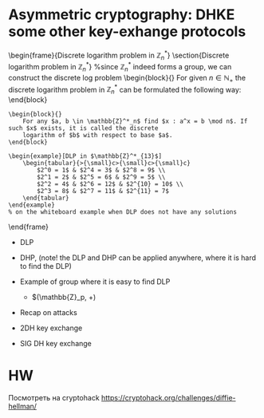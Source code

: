 # Asymmetric cryptography: DHKE some other key-exhange protocols

\begin{frame}{Discrete logarithm problem in $\mathbb{Z}^*_n$}
	\section{Discrete logarithm problem in $\mathbb{Z}^*_n$}
	%since $\mathbb{Z}^*_n$ indeed forms a group, we can construct the discrete log problem
	\begin{block}{}
		For given $n \in \mathbb{N}_+$ the discrete logarithm problem in $\mathbb{Z}^*_n$ can be formulated the 
		following way:
	\end{block}
	
	\begin{block}{}
		For any $a, b \in \mathbb{Z}^*_n$ find $x : a^x = b \mod n$. If such $x$ exists, it is called the discrete 
		logarithm of $b$ with respect to base $a$.
	\end{block}
	
	\begin{example}[DLP in $\mathbb{Z}^*_{13}$]
		\begin{tabular}{>{\small}c>{\small}c>{\small}c}
			$2^0 = 1$ & $2^4 = 3$ & $2^8 = 9$ \\
			$2^1 = 2$ & $2^5 = 6$ & $2^9 = 5$ \\
			$2^2 = 4$ & $2^6 = 12$ & $2^{10} = 10$ \\
			$2^3 = 8$ & $2^7 = 11$ & $2^{11} = 7$
		\end{tabular}
	\end{example}
	% on the whiteboard example when DLP does not have any solutions
\end{frame}


- DLP
- DHP, (note! the DLP and DHP can be applied anywhere, where it is hard to find the DLP)

- Example of group where it is easy to find DLP
    - $(\mathbb{Z}_p, +)

- Recap on attacks

- 2DH key exchange
- SIG DH key exchange

# HW
Посмотреть на cryptohack https://cryptohack.org/challenges/diffie-hellman/
